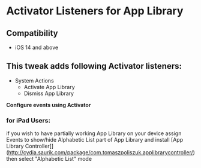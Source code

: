 # Activator Listeners for App Library

## Compatibility
* iOS 14 and above

## This tweak adds following Activator listeners:
* System Actions
	- Activate App Library
	- Dismiss App Library

**Configure events using Activator**

### for iPad Users:
if you wish to have partially working App Library on your device assign Events to show/hide Alphabetic List part of App Library and install [App Library Controller]](http://cydia.saurik.com/package/com.tomaszpoliszuk.applibrarycontroller/) then select "Alphabetic List" mode

